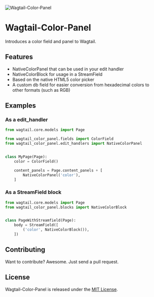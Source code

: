 ![Wagtail-Color-Panel](https://github.com/marteinn/wagtail-color-panel/workflows/Wagtail-Color-Panel/badge.svg)

# Wagtail-Color-Panel

Introduces a color field and panel to Wagtail.


## Features

- NativeColorPanel that can be used in your edit handler
- NativeColorBlock for usage in a StreamField
- Based on the native HTML5 color picker
- A custom db field for easier conversion from hexadecimal colors to other formats (such as RGB)


## Examples

### As a edit_handler

```python
from wagtail.core.models import Page

from wagtail_color_panel.fields import ColorField
from wagtail_color_panel.edit_handlers import NativeColorPanel


class MyPage(Page):
    color = ColorField()

    content_panels = Page.content_panels + [
        NativeColorPanel('color'),
    ]
```


### As a StreamField block

```python
from wagtail.core.models import Page
from wagtail_color_panel.blocks import NativeColorBlock


class PageWithStreamfield(Page):
    body = StreamField([
        ('color', NativeColorBlock()),
    ])
```


## Contributing

Want to contribute? Awesome. Just send a pull request.


## License

Wagtail-Color-Panel is released under the [MIT License](http://www.opensource.org/licenses/MIT).
